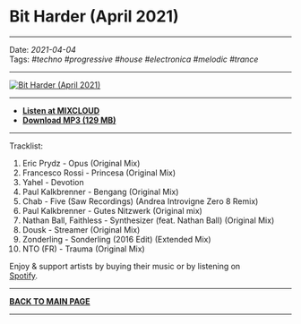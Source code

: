 # Bit Harder (April 2021)

----

Date: *2021-04-04*  
Tags: *#techno* *#progressive* *#house* *#electronica* *#melodic* *#trance*  

----

[![Bit Harder (April 2021)](https://thumbnailer.mixcloud.com/unsafe/300x300/extaudio/d/f/2/8/0217-198a-4779-9923-cd382588ffd9)](https://www.mixcloud.com/progressiveawake/bit-harder-april-2021/)  

----

* [**Listen at MIXCLOUD**](https://www.mixcloud.com/progressiveawake/bit-harder-april-2021/) 
* [**Download MP3 (129 MB)**](https://1drv.ms/u/s!AmzuuXrjf51v35do-3lAguRFqhf86A?e=dLsfmn) 

----

Tracklist:  

1. Eric Prydz - Opus (Original Mix)
2. Francesco Rossi - Princesa (Original Mix)
3. Yahel - Devotion
4. Paul Kalkbrenner - Bengang (Original Mix)
5. Chab - Five (Saw Recordings) (Andrea Introvigne Zero 8 Remix)
6. Paul Kalkbrenner - Gutes Nitzwerk (Original mix)
7. Nathan Ball, Faithless - Synthesizer (feat. Nathan Ball) (Original Mix)
8. Dousk - Streamer (Original Mix)
9. Zonderling - Sonderling (2016 Edit) (Extended Mix)
10. NTO (FR) - Trauma (Original Mix)
 
Enjoy & support artists by buying their music or by listening on  
[Spotify](https://open.spotify.com/user/hopbit/playlist/2t2d8XXigBzIN9VVOZUTm6?si=Xq1rzbIOSISla_sx27XGnQ).

----

[**BACK TO MAIN PAGE**](./README.md)

---- 
